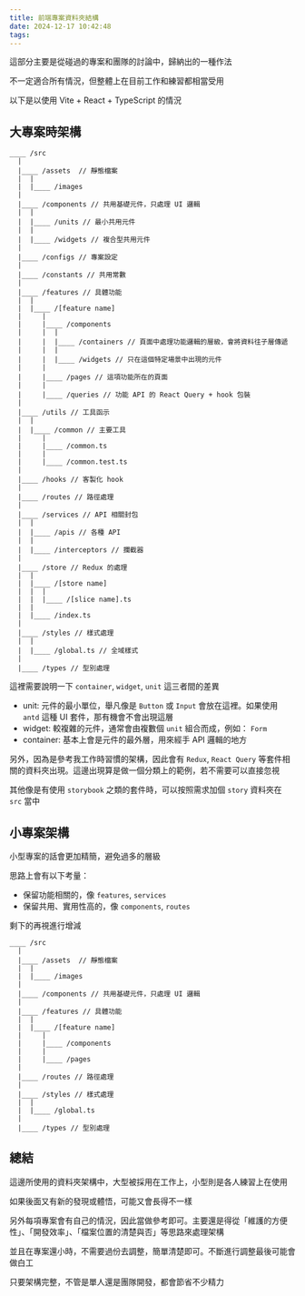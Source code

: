 ```yaml
---
title: 前端專案資料夾結構
date: 2024-12-17 10:42:48
tags:
---
```


這部分主要是從碰過的專案和團隊的討論中，歸納出的一種作法

不一定適合所有情況，但整體上在目前工作和練習都相當受用

以下是以使用 Vite + React + TypeScript 的情況

## 大專案時架構

```
____ /src
  |
  |____ /assets  // 靜態檔案
  |  |
  |  |____ /images
  |
  |____ /components // 共用基礎元件，只處理 UI 邏輯
  |  |
  |  |____ /units // 最小共用元件
  |  |
  |  |____ /widgets // 複合型共用元件
  |
  |____ /configs // 專案設定
  |
  |____ /constants // 共用常數
  |
  |____ /features // 具體功能
  |  |
  |  |____ /[feature name]
  |     |
  |     |____ /components
  |     |  |
  |     |  |____ /containers // 頁面中處理功能邏輯的層級，會將資料往子層傳遞
  |     |  |
  |     |  |____ /widgets // 只在這個特定場景中出現的元件
  |     |
  |     |____ /pages // 這項功能所在的頁面
  |     |
  |     |____ /queries // 功能 API 的 React Query + hook 包裝
  |
  |____ /utils // 工具函示
  |  |
  |  |____ /common // 主要工具
  |     |
  |     |____ /common.ts
  |     |
  |     |____ /common.test.ts
  |
  |____ /hooks // 客製化 hook
  |
  |____ /routes // 路徑處理
  |
  |____ /services // API 相關封包
  |  |
  |  |____ /apis // 各種 API
  |  |
  |  |____ /interceptors // 攔截器
  |
  |____ /store // Redux 的處理
  |  |
  |  |____ /[store name]
  |  |  |
  |  |  |____ /[slice name].ts
  |  |
  |  |____ /index.ts
  |
  |____ /styles // 樣式處理
  |  |
  |  |____ /global.ts // 全域樣式
  |
  |____ /types // 型別處理

```

這裡需要說明一下 `container`, `widget`, `unit` 這三者間的差異

- unit: 元件的最小單位，舉凡像是 `Button` 或 `Input` 會放在這裡。如果使用 `antd` 這種 UI 套件，那有機會不會出現這層
- widget: 較複雜的元件，通常會由複數個 `unit` 組合而成，例如： `Form`
- container: 基本上會是元件的最外層，用來經手 API 邏輯的地方

另外，因為是參考我工作時習慣的架構，因此會有 `Redux`, `React Query` 等套件相關的資料夾出現。這邊出現算是做一個分類上的範例，若不需要可以直接忽視

其他像是有使用 `storybook` 之類的套件時，可以按照需求加個 `story` 資料夾在 `src` 當中

## 小專案架構

小型專案的話會更加精簡，避免過多的層級

思路上會有以下考量：

- 保留功能相關的，像 `features`, `services`
- 保留共用、實用性高的，像 `components`, `routes`

剩下的再視進行增減

```
____ /src
  |
  |____ /assets  // 靜態檔案
  |  |
  |  |____ /images
  |
  |____ /components // 共用基礎元件，只處理 UI 邏輯
  |
  |____ /features // 具體功能
  |  |
  |  |____ /[feature name]
  |     |
  |     |____ /components
  |     |
  |     |____ /pages
  |
  |____ /routes // 路徑處理
  |
  |____ /styles // 樣式處理
  |  |
  |  |____ /global.ts
  |
  |____ /types // 型別處理

```

## 總結

這邊所使用的資料夾架構中，大型被採用在工作上，小型則是各人練習上在使用

如果後面又有新的發現或體悟，可能又會長得不一樣

另外每項專案會有自己的情況，因此當做參考即可。主要還是得從「維護的方便性」、「開發效率」、「檔案位置的清楚與否」等思路來處理架構

並且在專案還小時，不需要過份去調整，簡單清楚即可。不斷進行調整最後可能會做白工

只要架構完整，不管是單人還是團隊開發，都會節省不少精力
